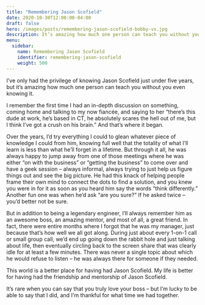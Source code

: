 ```yaml
---
title: "Remembering Jason Scofield"
date: 2020-10-30T12:00:00-04:00
draft: false
hero: /images/posts/remembering-jason-scofield-bobby-vs.jpg
description: It’s amazing how much one person can teach you without you even knowing it.
menu:
  sidebar:
    name: Remembering Jason Scofield
    identifier: remembering-jason-scofield
    weight: 500
---
```


I’ve only had the privilege of knowing Jason Scofield just under five years, but it’s amazing how much one person can teach you without you even knowing it.

I remember the first time I had an in-depth discussion on something, coming home and talking to my now fiancée, and saying to her “there’s this dude at work, he’s based in CT, he absolutely scares the hell out of me, but I think I’ve got a crush on his brain.” And that’s where it began.

Over the years, I’d try everything I could to glean whatever piece of knowledge I could from him, knowing full well that the totality of what I’ll learn is less than what he’ll forget in a lifetime. But through it all, he was always happy to jump away from one of those meetings where he was either “on with the business” or “getting the business” to come over and have a geek session – always informal, always trying to just help us figure things out and see the big picture. He had this knack of helping people frame their own mind to connect the dots to find a solution, and you knew you were in for it as soon as you heard him say the words “think differently.” Another fun one was when he’d ask “are you sure?” If he asked twice – you’d better not be sure.

But in addition to being a legendary engineer, I’ll always remember him as an awesome boss, an amazing mentor, and most of all, a great friend. In fact, there were entire months where I forgot that he was my manager, just because that’s how well we all got along. During just about every 1-on-1 call or small group call, we’d end up going down the rabbit hole and just talking about life, then eventually circling back to the screen share that was clearly idle for at least a few minutes. There was never a single topic about which he would refuse to listen – he was always there for someone if they needed.

This world is a better place for having had Jason Scofield. My life is better for having had the friendship and mentorship of Jason Scofield.

It’s rare when you can say that you truly love your boss – but I’m lucky to be able to say that I did, and I'm thankful for what time we had together.
